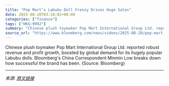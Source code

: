 ```yaml
---
title: "Pop Mart’s Labubu Doll Frenzy Drives Huge Sales"
date: 2025-08-20T03:18:02+08:00
categories: ["finance"]
tags: ["HKG:9992"]
summary: "Chinese plush toymaker Pop Mart International Group Ltd. reported robust revenue and profit growth, boosted by global demand for its hugely popular Labubu dolls. Bloomberg's China Correspondent Minmin"
source_url: "https://www.bloomberg.com/news/videos/2025-08-20/pop-mart-s-labubu-doll-frenzy-drives-huge-sales-video"
---
```


Chinese plush toymaker Pop Mart International Group Ltd. reported robust revenue and profit growth, boosted by global demand for its hugely popular Labubu dolls. Bloomberg's China Correspondent Minmin Low breaks down how successful the brand has been. (Source: Bloomberg)

---

*来源: [原文链接](https://www.bloomberg.com/news/videos/2025-08-20/pop-mart-s-labubu-doll-frenzy-drives-huge-sales-video)*
